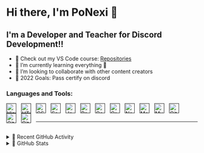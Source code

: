 # Hi there, I'm PoNexi 👋 

## I'm a Developer and Teacher for Discord Development!!

- 🔭 Check out my VS Code course: [Repositories](https://github.com/PoNexiOFF?tab=repositories)
- 🌱 I’m currently learning everything 🤣
- 👯 I’m looking to collaborate with other content creators
- 🥅 2022 Goals: Pass certify on discord

### Languages and Tools:

[<img align="left" alt="Visual Studio Code" width="26px" src="https://cdn.jsdelivr.net/gh/devicons/devicon/icons/vscode/vscode-original.svg" style="padding-right:10px;" />]()
[<img align="left" alt="HTML5" width="26px" src="https://cdn.jsdelivr.net/gh/devicons/devicon/icons/html5/html5-original.svg" style="padding-right:10px;" />]()
[<img align="left" alt="CSS3" width="26px" src="https://cdn.jsdelivr.net/gh/devicons/devicon/icons/css3/css3-original.svg" style="padding-right:10px;" />]()
[<img align="left" alt="Sass" width="26px" src="https://cdn.jsdelivr.net/gh/devicons/devicon/icons/sass/sass-original.svg" style="padding-right:10px;" />]()
[<img align="left" alt="JavaScript" width="26px" src="https://cdn.jsdelivr.net/gh/devicons/devicon/icons/javascript/javascript-original.svg" style="padding-right:10px;" />]()
[<img align="left" alt="React" width="26px" src="https://cdn.jsdelivr.net/gh/devicons/devicon/icons/react/react-original.svg" style="padding-right:10px;" />]()
[<img align="left" alt="Gatsby" width="26px" src="https://cdn.jsdelivr.net/gh/devicons/devicon/icons/gatsby/gatsby-original.svg" style="padding-right:10px;" />]()
[<img align="left" alt="GraphQL" width="26px" src="https://cdn.jsdelivr.net/gh/devicons/devicon/icons/graphql/graphql-plain.svg" style="padding-right:10px;" />]()
[<img align="left" alt="Node.js" width="26px" src="https://cdn.jsdelivr.net/gh/devicons/devicon/icons/nodejs/nodejs-original.svg" style="padding-right:10px;" />]()
[<img align="left" alt="MongoDB" width="26px" src="https://cdn.jsdelivr.net/gh/devicons/devicon/icons/mongodb/mongodb-original.svg" style="padding-right:10px;" />]()
[<img align="left" alt="MySQL" width="26px" src="https://cdn.jsdelivr.net/gh/devicons/devicon/icons/mysql/mysql-original.svg" style="padding-right:10px;" />]()
[<img align="left" alt="Git" width="26px" src="https://cdn.jsdelivr.net/gh/devicons/devicon/icons/git/git-original.svg" style="padding-right:10px;" />]()
[<img align="left" alt="GitHub" width="26px" src="https://user-images.githubusercontent.com/3369400/139447912-e0f43f33-6d9f-45f8-be46-2df5bbc91289.png" style="padding-right:10px;" />]()
[<img align="left" alt="GitHub" width="26px" src="https://user-images.githubusercontent.com/3369400/139448065-39a229ba-4b06-434b-bc67-616e2ed80c8f.png" style="padding-right:10px;" />]()

<br />
<br />

---

<br />

<details>
  <summary>📍 Recent GitHub Activity</summary>
  
<!--START_SECTION:activity-->
1. ✏️ Commits to [#1] Milltan Discord Bot (v.1.0.0 Pre-relase)
<!--END_SECTION:activity-->

</details>

<details>
  <summary>📘 GitHub Stats</summary>

  <img align="left" alt="PoNexi's GitHub Stats" src="https://github-readme-stats.vercel.app/api?username=PoNexiOFF&show_icons=true&hide_border=false&title_color=08A7F1&icon_color=7FD6FF&bg_color=09131B&text_color=ffffff&border_color=5879FF" />
  <img align="left" alt="PoNexi's GitHub Languages Stats" src="https://github-readme-stats.vercel.app/api/top-langs/?username=PoNexiOFF&layout=compact&show_icons=true&hide_border=false&title_color=08A7F1&icon_color=7FD6FF&bg_color=09131B&text_color=ffffff&border_color=5879FF" />
  
</details>
